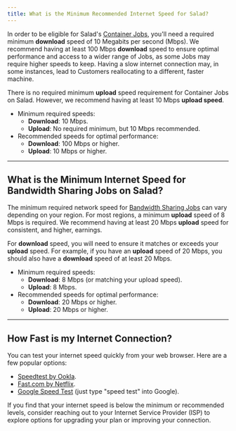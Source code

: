 ```yaml
---
title: What is the Minimum Recommended Internet Speed for Salad?
---
```


In order to be eligible for Salad's
[Container Jobs](https://Community.salad.com/new-feature-container-environments-now-available/), you'll need a required
minimum **download** speed of 10 Megabits per second (Mbps). We recommend having at least 100 Mbps **download** speed to
ensure optimal performance and access to a wider range of Jobs, as some Jobs may require higher speeds to keep. Having a
slow internet connection may, in some instances, lead to Customers reallocating to a different, faster machine.

There is no required minimum **upload** speed requirement for Container Jobs on Salad. However, we recommend having at
least 10 Mbps **upload speed**.

- Minimum required speeds:
  - **Download**: 10 Mbps.
  - **Upload**: No required minimum, but 10 Mbps recommended.
- Recommended speeds for optimal performance:
  - **Download**: 100 Mbps or higher.
  - **Upload**: 10 Mbps or higher.

---

## **What is the Minimum Internet Speed for Bandwidth Sharing Jobs on Salad?**

The minimum required network speed for [Bandwidth Sharing Jobs](/docs/faq/jobs/what-is-bandwidth-sharing) can vary
depending on your region. For most regions, a minimum **upload** speed of 8 Mbps is required. We recommend having at
least 20 Mbps **upload** speed for consistent, and higher, earnings.

For **download** speed, you will need to ensure it matches or exceeds your **upload** speed. For example, if you have an
**upload** speed of 20 Mbps, you should also have a **download** speed of at least 20 Mbps.

- Minimum required speeds:
  - **Download**: 8 Mbps (or matching your upload speed).
  - **Upload**: 8 Mbps.
- Recommended speeds for optimal performance:
  - **Download**: 20 Mbps or higher.
  - **Upload**: 20 Mbps or higher.

---

## **How Fast is my Internet Connection?**

You can test your internet speed quickly from your web browser. Here are a few popular options:

- [Speedtest by Ookla](https://www.speedtest.net/).
- [Fast.com by Netflix](https://fast.com/).
- [Google Speed Test](https://www.google.com/search?q=speed+test) (just type "speed test" into Google).

If you find that your internet speed is below the minimum or recommended levels, consider reaching out to your Internet
Service Provider (ISP) to explore options for upgrading your plan or improving your connection.
